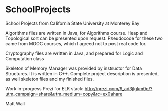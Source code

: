 # SchoolProjects

School Projects from California State University at Monterey Bay

Algorithms files are written in Java, for Algorithms course.  Heap and Topological sort can be
presented upon request.  Pseudocode for these two came from MOOC courses, 
which I agreed not to post real code for.

Cryptography files are written in Java, and prepared for Logic and Computation class

Skeleton of Memory Manager was provided by instructor for Data Structures.  It is written in C++.
Complete project description is presented, as well skeleton files and my finished files.

Work in-progress Prezi for ELK stack:  http://prezi.com/9_ad3jlgkm0o/?utm_campaign=share&utm_medium=copy&rc=ex0share

Matt Wall
